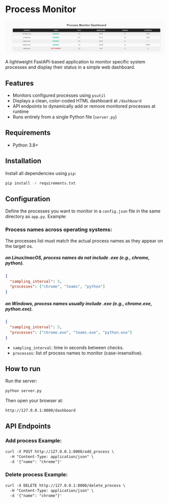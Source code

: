 # Process Monitor

![img.png](dashboard.png)

A lightweight FastAPI-based application to monitor specific system processes and display their status in a simple web dashboard.

## Features
- Monitors configured processes using `psutil`
- Displays a clean, color-coded HTML dashboard at `/dashboard`
- API endpoints to dynamically add or remove monitored processes at runtime
- Runs entirely from a single Python file (`server.py`)

## Requirements
- Python 3.8+

## Installation
Install all dependencies using `pip`:
```bash
pip install -r requirements.txt
```

## Configuration
Define the processes you want to monitor in a `config.json` file in the same directory as `app.py`. Example:

### Process names across operating systems:

The processes list must match the actual process names as they appear on the target os.

##### on Linux/macOS, process names do not include .exe (e.g., chrome, python).
```json
{
  "sampling_interval": 5,
  "processes": ["chrome", "teams", "python"]
}
```

##### on Windows, process names usually include .exe (e.g., chrome.exe, python.exe).
```json
{
  "sampling_interval": 5,
  "processes": ["chrome.exe", "teams.exe", "python.exe"]
}
```
- `sampling_interval`: time in seconds between checks.
- `processes`: list of process names to monitor (case-insensitive).

## How to run
Run the server:
```bash
python server.py
```

Then open your browser at:
```
http://127.0.0.1:8000/dashboard
```

## API Endpoints

### Add process Example:
```
curl -X POST http://127.0.0.1:8000/add_process \
  -H "Content-Type: application/json" \
  -d '{"name": "chrome"}'
```
### Delete process Example:

```
curl -X DELETE http://127.0.0.1:8000/delete_process \
  -H "Content-Type: application/json" \
  -d '{"name": "chrome"}'
```

